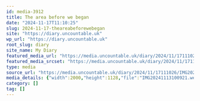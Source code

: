 ```yaml
---
id: media-3912
title: The area before we began
date: "2024-11-17T11:10:25"
slug: 2024-11-17-theareabeforewebegan
site: "https://diary.uncountable.uk"
wp_url: "https://diary.uncountable.uk"
root_slug: diary
site_name: My Diary
featured_media_url: "https://media.uncountable.uk/diary/2024/11/17111026/IMG20241113100921.webp"
featured_media_srcset: "https://media.uncountable.uk/diary/2024/11/17111026/IMG20241113100921-300x169.webp 300w, https://media.uncountable.uk/diary/2024/11/17111026/IMG20241113100921-1024x578.webp 1024w, https://media.uncountable.uk/diary/2024/11/17111026/IMG20241113100921-150x150.webp 150w, https://media.uncountable.uk/diary/2024/11/17111026/IMG20241113100921-640x361.webp 640w, https://media.uncountable.uk/diary/2024/11/17111026/IMG20241113100921.webp 2000w"
type: media
source_url: "https://media.uncountable.uk/diary/2024/11/17111026/IMG20241113100921.webp"
media_details: {"width":2000,"height":1128,"file":"IMG20241113100921.webp","filesize":190072,"sizes":{"medium":{"file":"IMG20241113100921-300x169.webp","width":300,"height":169,"filesize":16464,"mime_type":"image/webp","source_url":"https://media.uncountable.uk/diary/2024/11/17111026/IMG20241113100921-300x169.webp"},"large":{"file":"IMG20241113100921-1024x578.webp","width":1024,"height":578,"filesize":207836,"mime_type":"image/webp","source_url":"https://media.uncountable.uk/diary/2024/11/17111026/IMG20241113100921-1024x578.webp"},"thumbnail":{"file":"IMG20241113100921-150x150.webp","width":150,"height":150,"filesize":7424,"mime_type":"image/webp","source_url":"https://media.uncountable.uk/diary/2024/11/17111026/IMG20241113100921-150x150.webp"},"mobwidth":{"file":"IMG20241113100921-640x361.webp","width":640,"height":361,"filesize":81318,"mime_type":"image/webp","source_url":"https://media.uncountable.uk/diary/2024/11/17111026/IMG20241113100921-640x361.webp"},"full":{"file":"IMG20241113100921.webp","width":2000,"height":1128,"mime_type":"image/webp","source_url":"https://media.uncountable.uk/diary/2024/11/17111026/IMG20241113100921.webp"}},"image_meta":{"aperture":"0","credit":"","camera":"","caption":"","created_timestamp":"0","copyright":"","focal_length":"0","iso":"0","shutter_speed":"0","title":"","orientation":"0","keywords":[]}}
category: []
tag: []
---
```



